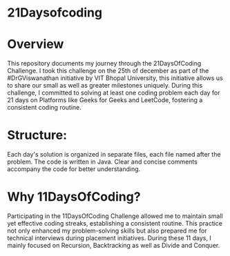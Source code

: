 # 21Daysofcoding
# Overview
This repository documents my journey through the 21DaysOfCoding Challenge. I took this challenge on the 25th of december as part of the #DrGViswanathan initiative by VIT Bhopal University, this initiative allows us to share our small as well as greater milestones uniquely.
During this challenge, I committed to solving at least one coding problem each day for 21 days on Platforms like Geeks for Geeks and LeetCode, fostering a consistent coding routine.

# Structure:
Each day's solution is organized in separate files, each file named after the problem.
The code is written in Java.
Clear and concise comments accompany the code for better understanding.
# Why 11DaysOfCoding?
Participating in the 11DaysOfCoding Challenge allowed me to maintain small yet effective coding streaks, establishing a consistent routine. This practice not only enhanced my problem-solving skills but also prepared me for technical interviews during placement initiatives. During these 11 days, I mainly focused on Recursion, Backtracking as well as Divide and Conquer.
